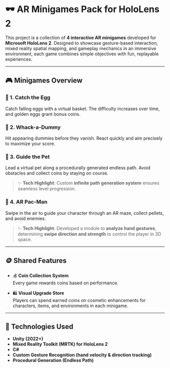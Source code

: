 # 🕶️ AR Minigames Pack for HoloLens 2

This project is a collection of **4 interactive AR minigames** developed for **Microsoft HoloLens 2**. Designed to showcase gesture-based interaction, mixed reality spatial mapping, and gameplay mechanics in an immersive environment, each game combines simple objectives with fun, replayable experiences.

---

## 🎮 Minigames Overview

### 🥚 1. Catch the Egg  
Catch falling eggs with a virtual basket. The difficulty increases over time, and golden eggs grant bonus coins.

### 🤕 2. Whack-a-Dummy  
Hit appearing dummies before they vanish. React quickly and aim precisely to maximize your score.

### 🐾 3. Guide the Pet  
Lead a virtual pet along a procedurally generated endless path. Avoid obstacles and collect coins by staying on course.

> ✨ **Tech Highlight**: Custom **infinite path generation system** ensures seamless level progression.

### 👻 4. AR Pac-Man  
Swipe in the air to guide your character through an AR maze, collect pellets, and avoid enemies.

> ✨ **Tech Highlight**: Developed a module to **analyze hand gestures**, determining **swipe direction and strength** to control the player in 3D space.

---

## 🪙 Shared Features

- 💰 **Coin Collection System**  
  Every game rewards coins based on performance.

- 🛍️ **Visual Upgrade Store**  
  Players can spend earned coins on cosmetic enhancements for characters, items, and environments in each minigame.

---

## 🧩 Technologies Used

- **Unity (2022+)**
- **Mixed Reality Toolkit (MRTK) for HoloLens 2**
- **C#**
- **Custom Gesture Recognition (hand velocity & direction tracking)**
- **Procedural Generation (Endless Path)**
